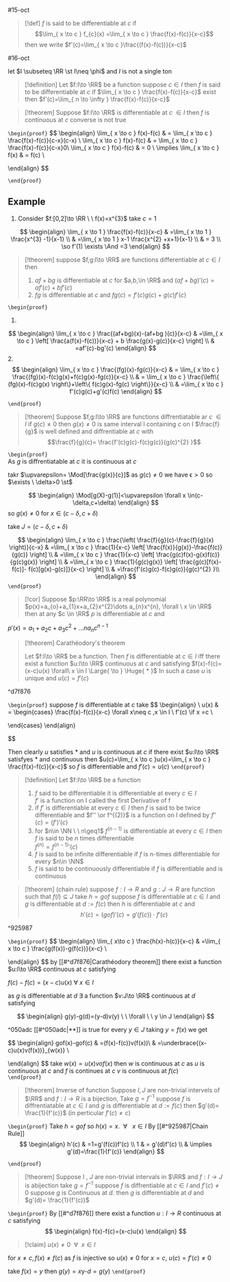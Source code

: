 #15-oct
> [!def] 
> $f$ is said to be differentiable at $c$ if 
> 			$$\lim_{ x \to c } f_{c}(x) =\lim_{ x \to c } \frac{f(x)-f(c)}{x-c}$$
> 	then we write $f'(c)=\lim_{ x \to c }\frac{(f(x)-f(c))}{x-c}$ 

#16-oct 

let $I \subseteq \RR \st I\neq \phi$ and $I$ is not a single ton 

> [!definition] 
> Let $f:I\to \RR$ be a function suppose $c\in I$ then $f$ is said to be differentiable at $c$ if  $\lim_{ x \to c } \frac{f(x)-f(c)}{x-c}$ exist then $f'(c)=\lim_{ n \to \infty } \frac{f(x)-f(c)}{x-c}$


> [!theorem] 
> Suppose $f:I\to \RR$ is differentiable at $c$ $\in I$  then $f$ is continuous at $c$ converse is not true

`\begin{proof}` 
$$
\begin{align}
				\lim_{ x \to c } f(x)-f(c) & = \lim_{ x \to c } \frac{f(x)-f(c)}{c-x}(c-x) \\
				\lim_{ x \to c } f(x)-f(c) & = \lim_{ x \to c } \frac{f(x)-f(c)}{c-x}0\\
				\lim_{ x \to c } f(x)-f(c) & = 0 \\
		\implies 			\lim_{ x \to c } f(x) & = f(c) \\


\end{align}
$$

 `\end{proof}`


## Example 

1. Consider $f:[0,2]\to \RR \ \ f(x)=x^{3}$ 
take $c=1$ 

$$
\begin{align}
		\lim_{ x \to 1 } \frac{f(x)-f(c)}{x-c}  & =\lim_{ x \to 1 } \frac{x^{3} -1}{x-1} \\
	 & =\lim_{ x \to 1 } x-1 \frac{x^{2} +x+1}{x-1} \\
 & = 3 \\
\so f'(1) \exists \And =3
\end{align}
$$

> [!theorem] 
> suppose  $f,g:I\to \RR$ are functions differentiable at $c\in I$  then
> 1. $af+bg$ is differentiable at $c$ for $a,b,\in \RR$  and $(af+bg)'(c)=af'(c)+bf'(c)$
> 2. $fg$ is differentiable at $c$ and $fg(c)=f'(c)g(c)+g(c)f'(c)$


`\begin{proof}` 

1. 
$$
\begin{align}
				\lim_{ x \to c } \frac{(af+bg)(x)-(af+bg )(c)}{x-c} & =\lim_{ x \to c } \left[ \frac{a(f(x)-f(c))}{x-c} + b \frac{g(x)-g(c)}{x-c} \right]  \\
 & =af'(c)-bg'(c)
\end{align}
$$
2.
$$
\begin{align}
			\lim_{ x \to c } \frac{(fg)(x)-fg(c)}{x-c} & = \lim_{ x \to c } \frac{(fg)(x)-f(c)g(x)+f(c)g(x)-fg(c)}{x-c}  \\
& = \lim_{ x \to c } \frac{\left\{ (fg)(x)-f(c)g(x) \right\}+\left\{ f(c)g(x)-fg(c) \right\}}{x-c}  \\
		 & =\lim_{ x \to c } f'(c)g(c)+g'(c)f(c)
\end{align}
$$


 `\end{proof}`


> [!theorem] 
> Suppose $f,g:I\to \RR$ are functions diffrentiatable ar $c$ $\in I$ 
> if $g(c)\neq 0$ then $g(x)\neq0$ is same interval I containing $c$ on I $\frac{f}{g}$ is well defined and diffrentiable at $c$ 
> with
> $$\frac{f}{g}(c)= \frac{f'(c)g(c)-f(c)g(c)}{g(c)^{2} }$$

`\begin{proof}`  
As $g$ is diffrentiatable at $c$ it is continuous at $c$ 

takr $\upvarepsilon= \Mod[\frac{g(x)}{c}]$ as $g(c)\neq0$ we have $\upvarepsilon>0$
so $\exists \ \delta>0 \st$ 

$$
\begin{align}
\Mod[g(X)-g(1)]<\upvarepsilon \forall x \in(c-\delta,c+\delta) 
\end{align}
$$
so $g(x)\neq0$ for $x \in(c-\delta,c+\delta)$

take $J=(c-\delta,c+\delta)$


$$
\begin{align}
				\lim_{ x \to c } \frac{\left( \frac{f}{g}(c)-\frac{f}{g}(x) \right)}{c-x} & =\lim_{  x \to c }  \frac{1}{x-c} \left[ \frac{f(x)}{g(x)}-\frac{f(c)}{g(c)} \right] \\
				& =\lim_{  x \to c }  \frac{1}{x-c} \left[ \frac{g(c)f(x)-g(x)f(c)}{g(c)g(x)} \right] \\
				& =\lim_{  x \to c }  \frac{1}{g(c)g(x)} \left[ \frac{g(c)[f(x)-f(c)]- f(c)[g(x)-g(c)]}{x-c} \right] \\
				& =\frac{f'(c)g(c)-f(c)g(c)}{g(c)^{2} }\\
\end{align}
$$
 `\end{proof}`

> [!cor] 
> Suppose $p:\RR\to \RR$ is a real polynomial 
> $p(x)=a_{o}+a_{1}x+a_{2}x^{2}\dots a_{n}x^{n}, \forall \ x \in \RR$
> then at any $c \in \RR$ $p$ is differentiable at $c$ and 
> 
$p'(x)=a_{1}+a_{2}c+a_{3}c^{2}+\dots na_{n}c^{n-1}$
> 

> [!theorem]  Carathéodory's theorem
>
>Let $f:I\to \RR$ be a function. Then $f$ is differentiable at $c\in I$ iff there exist a function $u:I\to \RR$ continuous at $c$ and satisfying 
>$f(x)-f(c)=(x-c)u(x) \forall\ x \in I \Large{ \to } \Huge{ * }$ 
>In such a case $u$ is unique and $u(c)=f'(c)$

^d7f876

`\begin{proof}` 
suppose $f$ is  differentiable at $c$ 
take 
$$
\begin{align} \\
u(x) & = \begin{cases}
\frac{f(x)-f(c)}{x-c} \forall x\neq c ,x \in I \\
f'(c) \if x =c  \\
 
\end{cases}
\end{align}

$$


Then clearly $u$ satisfies * and $u$ is continuous at $c$ if there exist $u:I\to \RR$  satisfyes $*$ and continuous then $u(c)=\lim_{ x \to c }u(x)=\lim_{ x \to c } \frac{f(x)-f(c)}{x-c}$  so $f$ is differentiable and $f'(c)=u(c)$
 `\end{proof}`


> [!definition] 
> Let $f:I\to \RR$  be a function 
> 1.  $f$ said to be differentiable it is differentiable at every $c\in I$   
> $f'$ is a function on I called the first Derivative of f
> 2. if $f'$ is differentiable at every $c\in I$ then $f$ is said to be twice differentiable and $f'' \or f^{(2)}$ is a function  on I defined by $f''(c)=(f')'(c)$
> 3. for $n\in \NN \ \  n\geq1$ $f^{(n-1)}$ is differentiable at every $c\in I$ then $f$ is said to be $n$ times differentiable   
> $f^{(n)}={f^{(n-1)}}'(c)$ 
> 4. $f$ is said to be infinite differentiable if $f$ is n-times differentiable for every $n\in \NN$
> 5. $f$ is said to be continuously differentiable if $f$ is differentiable and  is continuous




> [!theorem] (chain rule)
> suppose $f:I\to R$ and $g:J\to R$ are function such that $f(I)\subseteq J$ take $h=gof$ suppose $f$ is differentiable at $c\in I$ and $g$ is differentiable at $d:=f(c)$ then $h$ is differentiable at $c$ and 
> $$h'(c)=(gof)'(c)=g'(f(c))\cdot f'(c)$$ 

^925987


`\begin{proof}` 
$$
\begin{align}
		\lim_{ x\to c } \frac{h(x)-h(c)}{x-c}  & =\lim_{ x \to c }  \frac{g(f(x))-g(f(c))}{x-c} \\
 
\end{align}
$$
by [[#^d7f876|Carathéodory theorem]] there exist a function $u:I\to \RR$ continuous at $c$ satisfying 


$f(c)-f(c)=(x-c)u(x )\  \forall \ x \in I$

as $g$ is differentiable at $d$ $\exists$ a function $v:J\to \RR$ continuous at $d$ satisfying 

$$
\begin{align}
g(y)-g(d)=(y-d)v(y) \ \  \forall \ \ y \in J
\end{align}
$$

^050adc
[[#^050adc|**]] is true for every $y\in J$ taking $y=f(x)$ we get 

$$
\begin{align}
gof(x)-gof(c) & =(f(x)-f(c))v(f(x))\\
& =\underbrace{(x-c)u(x)v(f(x))}_{w(x)} \\

\end{align}
$$
take $w(x)=u(x)vof(x)$ then $w$ is continuous at $c$ as $u$ is continuous at $c$ and $f$ is continues at $c$ $v$ is continuous at $f(c)$  
 `\end{proof}`

> [!theorem] Inverse of function
> Suppose $I,J$ are non-trivial intervels of $\RR$ and $f:I\to R$ is a bijection, Take $g=f^{-1}$ suppose $f$ is diffrentiatable at $c\in I$ and $g$ is differentiable at $d:=f(c)$ 
> then $g'(d)= \frac{1}{f'(c)}$
> (in perticular $f'(c)\neq c$)


`\begin{proof}` 
Take $h=gof$ so $h(x)=x. \ \ \forall \ \ \ x \in I$
By [[#^925987|Chain Rule]]  
$$
\begin{align}
h'(c) & =1=g'(f(c))f'(c) \\
1  & = g'(d)f'(c) \\
 & \implies g'(d)=\frac{1}{f'(c)}
\end{align}
$$

 `\end{proof}`


> [!theorem] 
> Suppose I , $J$ are non-trivial intervals in $\RR$ and $f:I\to J$  is abijection take $g=f^{-1}$  suppose $f$ is diffrentiable at $c\in I$ and $f'(c)\neq0$ suppose $g$ is Continuous at $d$. then $g$ is differentiable at $d$ and $g'(d)= \frac{1}{f'(c)}$ 

`\begin{proof}` 
By [[#^d7f876]] there exist a function $u:I\to R$  continuous at $c$ satisfying 
$$
\begin{align}
f(x)-f(c)=(x-c)u(x)
\end{align}
$$


> [!claim] 
> $u(x)\neq0 \ \  \forall \ \ x\in I$

for $x\neq c, f(x)\neq f(c)$ as $f$ is injective so $u(x)\neq0$ 
for $x=c$, $u(c)=f'(c)\neq0$ 

take $f(x)=y$ then $g(y)=x$y-$d=g(y)$ 
 `\end{proof}`
 > 